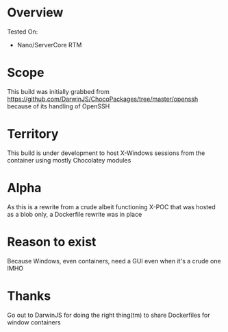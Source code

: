 
# Overview
Tested On:
* Nano/ServerCore RTM

# Scope
This build was initially grabbed from https://github.com/DarwinJS/ChocoPackages/tree/master/openssh because of its handling of OpenSSH

# Territory
This build is under development to host X-Windows sessions from the container using mostly Chocolatey modules

# Alpha
As this is a rewrite from a crude albeit functioning X-POC that was hosted as a blob only, a Dockerfile rewrite was in place

# Reason to exist
Because Windows, even containers, need a GUI even when it's a crude one IMHO

# Thanks
Go out to DarwinJS for doing the right thing(tm) to share Dockerfiles for window containers
